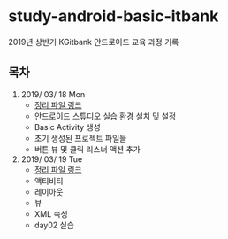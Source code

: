 # study-android-basic-itbank
2019년 상반기 KGitbank 안드로이드 교육 과정 기록

## 목차
1. 2019/ 03/ 18 Mon
   * [정리 파일 링크]()
   * 안드로이드 스튜디오 실습 환경 설치 및 설정
   * Basic Activity 생성
   * 초기 생성된 프로젝트 파일들
   * 버튼 뷰 및 클릭 리스너 액션 추가
2. 2019/ 03/ 19 Tue
   * [정리 파일 링크]()
   * 액티비티
   * 레이아웃
   * 뷰
   * XML 속성
   * day02 실습
